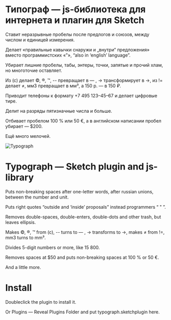 # Типограф — js-библиотека для интернета и плагин для Sketch
Ставит неразрывные пробелы после предлогов и союзов, между числом и единицей измерения.

Делает «правильные кавычки снаружи и „внутри“ предложения» вместо программистских «"», “also in ‘english’ language”.

Убирает лишние пробелы, табы, энтеры, точки, запятые и прочий хлам, но многоточие оставляет.

Из (с) делает ©, ®, ™, -- превращает в — , -> трансформирует в →, из != делает ≠, мм3 превращает в мм³, а 150 р. — в 150 ₽.

Приводит телефоны к формату +7 495 123–45–67 и делает цифровые тире.

Делит на разряды пятизначные числа и больше.

Отбивает пробелом 100 % или 50 €, а в английском написании пробел убирает — $200.

Ещё много мелочей.

![Typograph](http://dezonik.com/typograph/img/promo.png)

# Typograph — Sketch plugin and js-library 
Puts non-breaking spaces after one-letter words, after russian unions, between the number and unit.

Puts right quotes “outside and ‘inside’ proposals” instead programmers “ " ”.

Removes double-spaces, double-enters, double-dots and other trash, but leaves ellipsis.

Makes ©, ®, ™ from (c), -- turns to — , -> transforms to →, makes ≠ from !=, mm3 turns to mm³.

Divides 5-digit numbers or more, like 15 800.

Removes spaces at $50 and puts non-breaking spaces at 100 % or 50 €.

And a little more.

# Install
Doubleclick the plugin to install it.

Or Plugins — Reveal Plugins Folder and put typograph.sketchplugin here.
